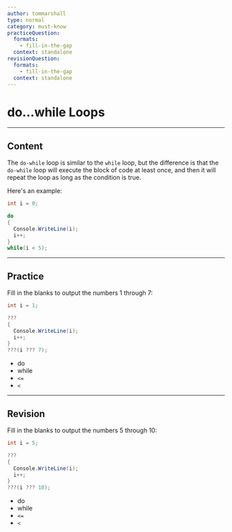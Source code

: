 ```yaml
---
author: tommarshall
type: normal
category: must-know
practiceQuestion:
  formats:
    - fill-in-the-gap
  context: standalone
revisionQuestion:
  formats:
    - fill-in-the-gap
  context: standalone
---
```


# do...while Loops

---

## Content

The `do-while` loop is similar to the `while` loop, but the difference is that the `do-while` loop will execute the block of code at least once, and then it will repeat the loop as long as the condition is true.

Here's an example:
```csharp
int i = 0;

do
{
  Console.WriteLine(i);
  i++;
}
while(i < 5);
```


---
## Practice

Fill in the blanks to output the numbers 1 through 7:

```csharp
int i = 1;

???
{
  Console.WriteLine(i);
  i++;
}
???(i ??? 7);

```

- do
- while
- `<=`
- `<`

---
## Revision

Fill in the blanks to output the numbers 5 through 10:

```csharp
int i = 5;

???
{
  Console.WriteLine(i);
  i++;
}
???(i ??? 10);

```

- do
- while
- `<=`
- `<`
